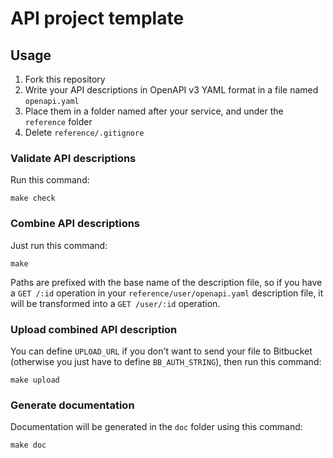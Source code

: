 # API project template

## Usage

1. Fork this repository
2. Write your API descriptions in OpenAPI v3 YAML format in a file named `openapi.yaml`
3. Place them in a folder named after your service, and under the `reference` folder
4. Delete `reference/.gitignore`

### Validate API descriptions

Run this command:

```
make check
```

### Combine API descriptions

Just run this command:

```
make
```

Paths are prefixed with the base name of the description file, so if you have a `GET /:id` operation in your `reference/user/openapi.yaml` description file, it will be transformed into a `GET /user/:id` operation.

### Upload combined API description

You can define `UPLOAD_URL` if you don't want to send your file to Bitbucket (otherwise you just have to define `BB_AUTH_STRING`), then run this command:

```
make upload
```

### Generate documentation

Documentation will be generated in the `doc` folder using this command:

```
make doc
```
